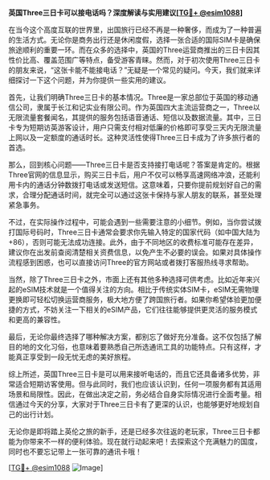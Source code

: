 **英国Three三日卡可以接电话吗？深度解读与实用建议[[TG💪+ @esim1088](https://t.me/s/esim1088)]**

在当今这个高度互联的世界里，出国旅行已经不再是一种奢侈，而成为了一种普遍的生活方式。无论你是商务出行还是休闲度假，选择一张合适的国际SIM卡是确保旅途顺利的重要一环。而在众多的选择中，英国的Three运营商推出的三日卡因其性价比高、覆盖范围广等特点，备受游客青睐。然而，对于初次使用Three三日卡的朋友来说，“这张卡能不能接电话？”无疑是一个常见的疑问。今天，我们就来详细探讨一下这个问题，并为你提供一些实用的建议。

首先，让我们明确Three三日卡的基本情况。Three是一家总部位于英国的移动通信公司，隶属于长江和记实业有限公司。作为英国四大主流运营商之一，Three以无限流量套餐闻名，其提供的服务包括语音通话、短信以及数据流量。其中，三日卡专为短期访英游客设计，用户只需支付相对低廉的价格即可享受三天内无限流量上网以及一定额度的通话时长。这种灵活性使得Three三日卡成为了许多旅行者的首选。

那么，回到核心问题——Three三日卡是否支持接打电话呢？答案是肯定的。根据Three官网的信息显示，购买三日卡后，用户不仅可以畅享高速网络冲浪，还能利用卡内的通话分钟数拨打电话或发送短信。这意味着，只要你提前规划好自己的需求，合理分配通话时间，就完全可以通过这张卡保持与家人朋友的联系，甚至处理紧急事务。

不过，在实际操作过程中，可能会遇到一些需要注意的小细节。例如，当你尝试拨打国际号码时，Three三日卡通常会要求你先输入特定的国家代码（如中国大陆为+86），否则可能无法成功连接。此外，由于不同地区的收费标准可能存在差异，建议你在出发前查阅清楚相关资费信息，以免产生不必要的误会。如果对具体操作流程感到困惑，也可以直接访问Three的官方网站或者拨打客服热线寻求帮助。

当然，除了Three三日卡之外，市面上还有其他多种选择可供考虑。比如近年来兴起的eSIM技术就是一个值得关注的方向。相比于传统实体SIM卡，eSIM无需物理更换即可轻松切换运营商服务，极大地方便了跨国旅行者。如果你希望体验更加便捷的方式，不妨关注一下相关的eSIM产品，它们往往能够提供更灵活的服务模式和更高的兼容性。

最后，无论你最终选择了哪种解决方案，都别忘了做好充分准备。这不仅包括了解目的地的文化习俗，也意味着要熟悉自己所选通讯工具的功能特点。只有这样，才能真正享受到一段无忧无虑的美好旅程。

综上所述，英国Three三日卡是可以用来接听电话的，而且它还具备诸多优势，非常适合短期访客使用。但与此同时，我们也应该认识到，任何一项服务都有其适用场景和局限性。因此，在做出决定之前，务必结合自身实际情况进行全面考量。相信通过今天的分享，大家对于Three三日卡有了更深的认识，也能够更好地规划自己的出行计划。

无论你是即将踏上英伦之旅的新手，还是已经多次往返的老玩家，Three三日卡都能为你带来不一样的便利体验。现在就行动起来吧！去探索这个充满魅力的国度，同时也不要忘记带上一张可靠的通讯卡哦！

[[TG💪+ @esim1088](https://t.me/s/esim1088) ![Image](https://i.postimg.cc/4NQfJmqS/Snipaste-2025-05-13-00-14-12.png)]